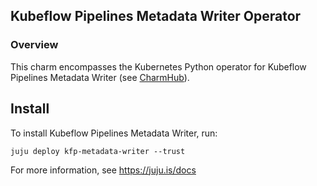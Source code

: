 ## Kubeflow Pipelines Metadata Writer Operator

### Overview
This charm encompasses the Kubernetes Python operator for Kubeflow Pipelines
Metadata Writer (see [CharmHub](https://charmhub.io/?q=kfp-metadata-writer)).

## Install

To install Kubeflow Pipelines Metadata Writer, run:

    juju deploy kfp-metadata-writer --trust

For more information, see https://juju.is/docs
